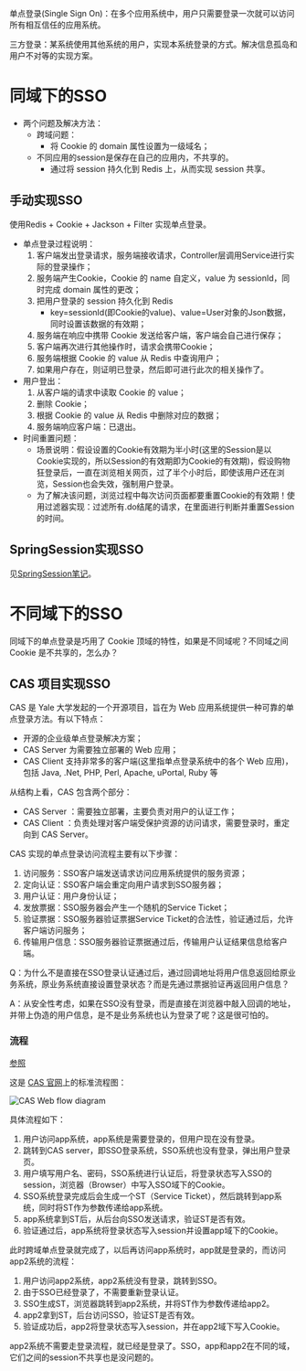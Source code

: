 单点登录(Single Sign On)：在多个应用系统中，用户只需要登录一次就可以访问所有相互信任的应用系统。

三方登录：某系统使用其他系统的用户，实现本系统登录的方式。解决信息孤岛和用户不对等的实现方案。

# 同域下的SSO

- 两个问题及解决方法：
  - 跨域问题：
    - 将 Cookie 的 domain 属性设置为一级域名；
  - 不同应用的session是保存在自己的应用内，不共享的。
    - 通过将 session 持久化到 Redis 上，从而实现 session 共享。



## 手动实现SSO

使用Redis + Cookie + Jackson + Filter 实现单点登录。

- 单点登录过程说明：
  1. 客户端发出登录请求，服务端接收请求，Controller层调用Service进行实际的登录操作；
  2. 服务端产生Cookie，Cookie 的 name 自定义，value 为 sessionId，同时完成 domain 属性的更改；
  3. 把用户登录的 session 持久化到 Redis
     - key=sessionId(即Cookie的value)、value=User对象的Json数据，同时设置该数据的有效期；
  4. 服务端在响应中携带 Cookie 发送给客户端，客户端会自己进行保存；
  5. 客户端再次进行其他操作时，请求会携带Cookie；
  6. 服务端根据 Cookie 的 value 从 Redis 中查询用户；
  7. 如果用户存在，则证明已登录，然后即可进行此次的相关操作了。
- 用户登出：
  1. 从客户端的请求中读取 Cookie 的 value；
  2. 删除 Cookie；
  3. 根据 Cookie 的 value 从 Redis 中删除对应的数据；
  4. 服务端响应客户端：已退出。
- 时间重置问题：
  - 场景说明：假设设置的Cookie有效期为半小时(这里的Session是以Cookie实现的，所以Session的有效期即为Cookie的有效期)，假设购物狂登录后，一直在浏览相关网页，过了半个小时后，即使该用户还在浏览，Session也会失效，强制用户登录。
  - 为了解决该问题，浏览过程中每次访问页面都要重置Cookie的有效期！使用过滤器实现：过滤所有.do结尾的请求，在里面进行判断并重置Session的时间。



## SpringSession实现SSO

见[SpringSession笔记](../Spring/SpringSession.md)。



# 不同域下的SSO

同域下的单点登录是巧用了 Cookie 顶域的特性，如果是不同域呢？不同域之间 Cookie 是不共享的，怎么办？



## CAS 项目实现SSO

CAS 是 Yale 大学发起的一个开源项目，旨在为 Web 应用系统提供一种可靠的单点登录方法。有以下特点：

- 开源的企业级单点登录解决方案；
- CAS Server 为需要独立部署的 Web 应用；
- CAS Client 支持非常多的客户端(这里指单点登录系统中的各个 Web 应用)，包括 Java, .Net, PHP, Perl, Apache, uPortal, Ruby 等

从结构上看，CAS 包含两个部分：

- CAS Server ：需要独立部署，主要负责对用户的认证工作；
- CAS Client ：负责处理对客户端受保护资源的访问请求，需要登录时，重定向到 CAS Server。

CAS 实现的单点登录访问流程主要有以下步骤：

1. 访问服务：SSO客户端发送请求访问应用系统提供的服务资源；
2. 定向认证：SSO客户端会重定向用户请求到SSO服务器；
3. 用户认证：用户身份认证；
4. 发放票据：SSO服务器会产生一个随机的Service Ticket；
5. 验证票据：SSO服务器验证票据Service Ticket的合法性，验证通过后，允许客户端访问服务；
6. 传输用户信息：SSO服务器验证票据通过后，传输用户认证结果信息给客户端。

Q：为什么不是直接在SSO登录认证通过后，通过回调地址将用户信息返回给原业务系统，原业务系统直接设置登录状态？而是先通过票据验证再返回用户信息？

A：从安全性考虑，如果在SSO没有登录，而是直接在浏览器中敲入回调的地址，并带上伪造的用户信息，是不是业务系统也认为登录了呢？这是很可怕的。



### 流程

[参照](https://yq.aliyun.com/articles/636281)

这是 [CAS 官网](https://apereo.github.io/cas/6.0.x/index.html)上的标准流程图：

![CAS Web flow diagram](https://apereo.github.io/cas/6.0.x/images/cas_flow_diagram.png)

具体流程如下：

1. 用户访问app系统，app系统是需要登录的，但用户现在没有登录。
2. 跳转到CAS server，即SSO登录系统，SSO系统也没有登录，弹出用户登录页。
3. 用户填写用户名、密码，SSO系统进行认证后，将登录状态写入SSO的session，浏览器（Browser）中写入SSO域下的Cookie。
4. SSO系统登录完成后会生成一个ST（Service Ticket），然后跳转到app系统，同时将ST作为参数传递给app系统。
5. app系统拿到ST后，从后台向SSO发送请求，验证ST是否有效。
6. 验证通过后，app系统将登录状态写入session并设置app域下的Cookie。

此时跨域单点登录就完成了，以后再访问app系统时，app就是登录的，而访问app2系统的流程：

1. 用户访问app2系统，app2系统没有登录，跳转到SSO。
2. 由于SSO已经登录了，不需要重新登录认证。
3. SSO生成ST，浏览器跳转到app2系统，并将ST作为参数传递给app2。
4. app2拿到ST，后台访问SSO，验证ST是否有效。
5. 验证成功后，app2将登录状态写入session，并在app2域下写入Cookie。

app2系统不需要走登录流程，就已经是登录了。SSO，app和app2在不同的域，它们之间的session不共享也是没问题的。